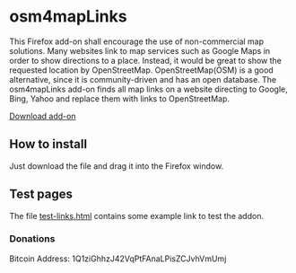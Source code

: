 # osm4mapLinks

This Firefox add-on shall encourage the use of non-commercial map solutions. Many websites link to map services such as Google Maps in order to show directions to a place. Instead, it would be great to show the requested location by OpenStreetMap. OpenStreetMap(OSM) is a good alternative, since it is community-driven and has an open database. The osm4mapLinks add-on finds all map links on a website directing to Google, Bing, Yahoo and replace them with links to OpenStreetMap.

[Download add-on](https://github.com/SickBang/osm4mapLinks/blob/master/osm4maplinks.xpi?raw=true "To save osm4mapLinks")

## How to install

Just download the file and drag it into the Firefox window.

## Test pages

The file [test-links.html](https://github.com/SickBang/osm4mapLinks/blob/master/test-links.html?raw=true "To test osm4mapLinks") contains some example link to test the addon.

### Donations

Bitcoin Address: 1Q1ziGhhzJ42VqPtFAnaLPisZCJvhVmUmj

